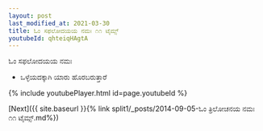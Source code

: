 ```yaml
---
layout: post
last_modified_at: 2021-03-30
title: ಓಂ ಸಫಲೋದಯಯ ನಮಃ ೧೧ ಟೈಮ್ಸ್
youtubeId: qhteiqHAgtA
---
```

 
 
 ಓಂ ಸಫಲೋದಯಯ ನಮಃ  
 
 -  ಒಳ್ಳೆಯದಕ್ಕಾಗಿ ಯಾರು ಹೊರಬರುತ್ತಾರೆ 
 
  
 
  
 
 
 
 
 
 


{% include youtubePlayer.html id=page.youtubeId %}
 
[Next]({{ site.baseurl }}{% link  split1/_posts/2014-09-05-ಓಂ ತ್ರಿಲೋಚನಯ ನಮಃ ೧೧ ಟೈಮ್ಸ್.md%})
 
